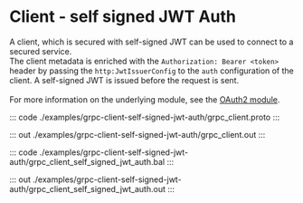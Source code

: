 # Client - self signed JWT Auth

A client, which is secured with self-signed JWT can be used to connect to
a secured service.<br/>
The client metadata is enriched with the `Authorization: Bearer <token>`
header by passing the `http:JwtIssuerConfig` to the `auth` configuration
of the client. A self-signed JWT is issued before the request is sent.<br/><br/>
For more information on the underlying module,
see the [OAuth2 module](https://docs.central.ballerina.io/ballerina/oauth2/latest/).


::: code ./examples/grpc-client-self-signed-jwt-auth/grpc_client.proto :::

::: out ./examples/grpc-client-self-signed-jwt-auth/grpc_client.out :::

::: code ./examples/grpc-client-self-signed-jwt-auth/grpc_client_self_signed_jwt_auth.bal :::

::: out ./examples/grpc-client-self-signed-jwt-auth/grpc_client_self_signed_jwt_auth.out :::